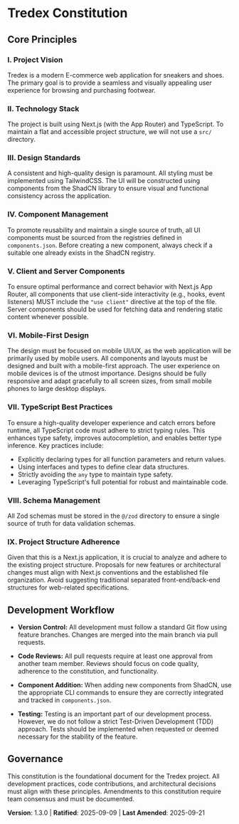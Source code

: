 # Tredex Constitution

## Core Principles

### I. Project Vision
Tredex is a modern E-commerce web application for sneakers and shoes. The primary goal is to provide a seamless and visually appealing user experience for browsing and purchasing footwear.

### II. Technology Stack
The project is built using Next.js (with the App Router) and TypeScript. To maintain a flat and accessible project structure, we will not use a `src/` directory.

### III. Design Standards
A consistent and high-quality design is paramount. All styling must be implemented using TailwindCSS. The UI will be constructed using components from the ShadCN library to ensure visual and functional consistency across the application.

### IV. Component Management
To promote reusability and maintain a single source of truth, all UI components must be sourced from the registries defined in `components.json`. Before creating a new component, always check if a suitable one already exists in the ShadCN registry.

### V. Client and Server Components
To ensure optimal performance and correct behavior with Next.js App Router, all components that use client-side interactivity (e.g., hooks, event listeners) MUST include the `"use client"` directive at the top of the file. Server components should be used for fetching data and rendering static content whenever possible.

### VI. Mobile-First Design
The design must be focused on mobile UI/UX, as the web application will be primarily used by mobile users. All components and layouts must be designed and built with a mobile-first approach. The user experience on mobile devices is of the utmost importance. Designs should be fully responsive and adapt gracefully to all screen sizes, from small mobile phones to large desktop displays.

### VII. TypeScript Best Practices
To ensure a high-quality developer experience and catch errors before runtime, all TypeScript code must adhere to strict typing rules. This enhances type safety, improves autocompletion, and enables better type inference. Key practices include:
- Explicitly declaring types for all function parameters and return values.
- Using interfaces and types to define clear data structures.
- Strictly avoiding the `any` type to maintain type safety.
- Leveraging TypeScript's full potential for robust and maintainable code.

### VIII. Schema Management
All Zod schemas must be stored in the `@/zod` directory to ensure a single source of truth for data validation schemas.

### IX. Project Structure Adherence
Given that this is a Next.js application, it is crucial to analyze and adhere to the existing project structure. Proposals for new features or architectural changes must align with Next.js conventions and the established file organization. Avoid suggesting traditional separated front-end/back-end structures for web-related specifications.

## Development Workflow

- **Version Control:** All development must follow a standard Git flow using feature branches. Changes are merged into the main branch via pull requests.
- **Code Reviews:** All pull requests require at least one approval from another team member. Reviews should focus on code quality, adherence to the constitution, and functionality.
- **Component Addition:** When adding new components from ShadCN, use the appropriate CLI commands to ensure they are correctly integrated and tracked in `components.json`.

- **Testing:**
Testing is an important part of our development process. However, we do not follow a strict Test-Driven Development (TDD) approach. Tests should be implemented when requested or deemed necessary for the stability of the feature.

## Governance
This constitution is the foundational document for the Tredex project. All development practices, code contributions, and architectural decisions must align with these principles. Amendments to this constitution require team consensus and must be documented.

**Version**: 1.3.0 | **Ratified**: 2025-09-09 | **Last Amended**: 2025-09-21
